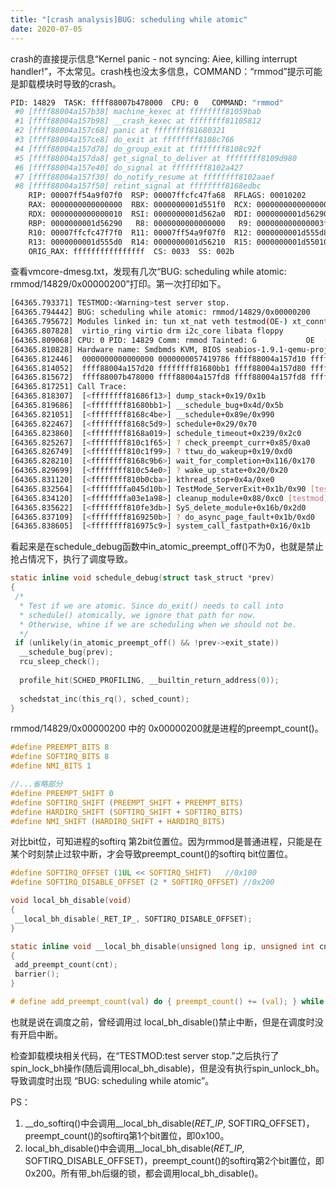 ```yaml
---
title: "[crash analysis]BUG: scheduling while atomic"
date: 2020-07-05
---
```

crash的直接提示信息“Kernel panic - not syncing: Aiee, killing interrupt handler!”，不太常见。crash栈也没太多信息，COMMAND：“rmmod”提示可能是卸载模块时导致的crash。

```bash
PID: 14829  TASK: ffff88007b478000  CPU: 0   COMMAND: "rmmod"
 #0 [ffff88004a157b38] machine_kexec at ffffffff81059bab
 #1 [ffff88004a157b98] __crash_kexec at ffffffff81105812
 #2 [ffff88004a157c68] panic at ffffffff81680321
 #3 [ffff88004a157ce8] do_exit at ffffffff8108c766
 #4 [ffff88004a157d78] do_group_exit at ffffffff8108c92f
 #5 [ffff88004a157da8] get_signal_to_deliver at ffffffff8109d980
 #6 [ffff88004a157e40] do_signal at ffffffff8102a427
 #7 [ffff88004a157f30] do_notify_resume at ffffffff8102aaef
 #8 [ffff88004a157f50] retint_signal at ffffffff8168edbc
    RIP: 00007ff54a9f07f0  RSP: 00007ffcfc47fa68  RFLAGS: 00010202
    RAX: 0000000000000000  RBX: 0000000001d551f0  RCX: 0000000000000000
    RDX: 0000000000000010  RSI: 0000000001d562a0  RDI: 0000000001d56290
    RBP: 0000000001d56290   R8: 0000000000000000   R9: 000000000000003f
    R10: 00007ffcfc47f7f0  R11: 00007ff54a9f07f0  R12: 0000000001d555d8
    R13: 0000000001d555d0  R14: 0000000001d56210  R15: 0000000001d55010
    ORIG_RAX: ffffffffffffffff  CS: 0033  SS: 002b
```

查看vmcore-dmesg.txt，发现有几次“BUG: scheduling while atomic: rmmod/14829/0x00000200”打印。第一次打印如下。

```bash
[64365.793371] TESTMOD:<Warning>test server stop.
[64365.794442] BUG: scheduling while atomic: rmmod/14829/0x00000200
[64365.795672] Modules linked in: tun xt_nat veth testmod(OE-) xt_conntrack ipt_MASQUERADE nf_nat_masquerade_ipv4 nf_conntrack_netlink nfnetlink xt_addrtype iptable_filter iptable_nat nf_conntrack_ipv4 nf_defrag_ipv4 nf_nat_ipv4 nf_nat nf_conntrack br_netfilter bridge stp llc xfrm4_tunnel tunnel4 ipcomp xfrm_ipcomp esp4 ah4 af_key l2tp_ppp l2tp_netlink l2tp_core pppox ppp_generic slhc loop nls_utf8 isofs overlay(T) iosf_mbi crc32_pclmul ghash_clmulni_intel aesni_intel lrw gf128mul glue_helper ablk_helper cryptd ppdev sg pcspkr parport_pc virtio_balloon parport i2c_piix4 ip_tables ext4 mbcache jbd2 virtio_net virtio_blk sr_mod cdrom ata_generic pata_acpi cirrus drm_kms_helper syscopyarea sysfillrect sysimgblt fb_sys_fops crct10dif_pclmul crct10dif_common ata_piix ttm crc32c_intel serio_raw virtio_pci
[64365.807828]  virtio_ring virtio drm i2c_core libata floppy
[64365.809068] CPU: 0 PID: 14829 Comm: rmmod Tainted: G           OE  ------------ T 3.10.0-514.21.1.el7.x86_64 #1
[64365.810828] Hardware name: Smdbmds KVM, BIOS seabios-1.9.1-qemu-project.org 04/01/2014
[64365.812446]  0000000000000000 0000000057419786 ffff88004a157d10 ffffffff81686f13
[64365.814052]  ffff88004a157d20 ffffffff81680bb1 ffff88004a157d80 ffffffff8168c4be
[64365.815672]  ffff88007b478000 ffff88004a157fd8 ffff88004a157fd8 ffff88004a157fd8
[64365.817251] Call Trace:
[64365.818307]  [<ffffffff81686f13>] dump_stack+0x19/0x1b
[64365.819686]  [<ffffffff81680bb1>] __schedule_bug+0x4d/0x5b
[64365.821051]  [<ffffffff8168c4be>] __schedule+0x89e/0x990
[64365.822467]  [<ffffffff8168c5d9>] schedule+0x29/0x70
[64365.823860]  [<ffffffff8168a019>] schedule_timeout+0x239/0x2c0
[64365.825267]  [<ffffffff810c1f65>] ? check_preempt_curr+0x85/0xa0
[64365.826749]  [<ffffffff810c1f99>] ? ttwu_do_wakeup+0x19/0xd0
[64365.828210]  [<ffffffff8168c9b6>] wait_for_completion+0x116/0x170
[64365.829699]  [<ffffffff810c54e0>] ? wake_up_state+0x20/0x20
[64365.831120]  [<ffffffff810b0cba>] kthread_stop+0x4a/0xe0
[64365.832564]  [<ffffffffa045d10b>] TestMode_ServerExit+0x1b/0x90 [testmod]
[64365.834120]  [<ffffffffa03e1a98>] cleanup_module+0x88/0xc0 [testmod]
[64365.835622]  [<ffffffff810fe3db>] SyS_delete_module+0x16b/0x2d0
[64365.837109]  [<ffffffff8169250b>] ? do_async_page_fault+0x1b/0xd0
[64365.838605]  [<ffffffff816975c9>] system_call_fastpath+0x16/0x1b
```

看起来是在schedule_debug函数中in_atomic_preempt_off()不为0，也就是禁止抢占情况下，执行了调度导致。

```c
static inline void schedule_debug(struct task_struct *prev)
{
 /*
  * Test if we are atomic. Since do_exit() needs to call into
  * schedule() atomically, we ignore that path for now.
  * Otherwise, whine if we are scheduling when we should not be.
  */
 if (unlikely(in_atomic_preempt_off() && !prev->exit_state))
  __schedule_bug(prev);
  rcu_sleep_check();
  
  profile_hit(SCHED_PROFILING, __builtin_return_address(0));
  
  schedstat_inc(this_rq(), sched_count);
}

```

rmmod/14829/0x00000200 中的 0x00000200就是进程的preempt_count()。

```c
#define PREEMPT_BITS 8
#define SOFTIRQ_BITS 8
#define NMI_BITS 1

//...省略部分
#define PREEMPT_SHIFT 0
#define SOFTIRQ_SHIFT (PREEMPT_SHIFT + PREEMPT_BITS)
#define HARDIRQ_SHIFT (SOFTIRQ_SHIFT + SOFTIRQ_BITS)
#define NMI_SHIFT (HARDIRQ_SHIFT + HARDIRQ_BITS)
```
对比bit位，可知进程的softirq 第2bit位置位。因为rmmod是普通进程，只能是在某个时刻禁止过软中断，才会导致preempt_count()的softirq bit位置位。

```c
#define SOFTIRQ_OFFSET (1UL << SOFTIRQ_SHIFT)	//0x100
#define SOFTIRQ_DISABLE_OFFSET (2 * SOFTIRQ_OFFSET)	//0x200

void local_bh_disable(void)
{
 __local_bh_disable(_RET_IP_, SOFTIRQ_DISABLE_OFFSET);
}

static inline void __local_bh_disable(unsigned long ip, unsigned int cnt)
{
 add_preempt_count(cnt);
 barrier();
}

# define add_preempt_count(val) do { preempt_count() += (val); } while (0)
```

也就是说在调度之前，曾经调用过 local_bh_disable()禁止中断，但是在调度时没有开启中断。

检查卸载模块相关代码，在“TESTMOD:<Warning>test server stop.”之后执行了spin_lock_bh操作(随后调用local_bh_disable)，但是没有执行spin_unlock_bh。导致调度时出现 “BUG: scheduling while atomic”。

PS：
1. __do_softirq()中会调用__local_bh_disable(_RET_IP_, SOFTIRQ_OFFSET)，preempt_count()的softirq第1个bit置位，即0x100。
2. local_bh_disable()中会调用__local_bh_disable(_RET_IP_, SOFTIRQ_DISABLE_OFFSET)，preempt_count()的softirq第2个bit置位，即0x200。所有带_bh后缀的锁，都会调用local_bh_disable()。




